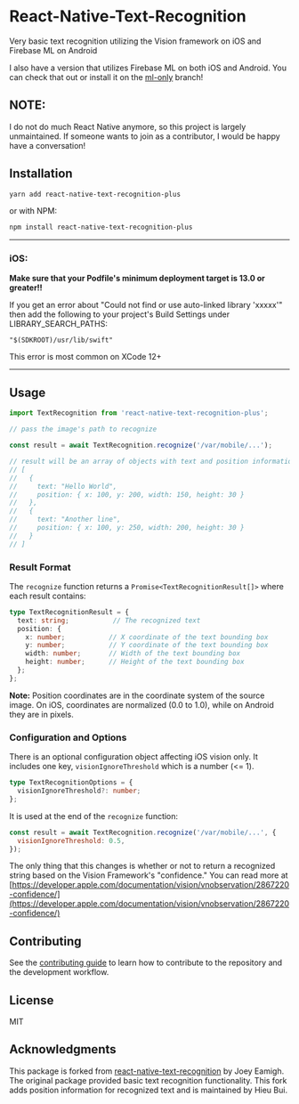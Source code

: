 # React-Native-Text-Recognition

Very basic text recognition utilizing the Vision framework on iOS and Firebase ML on Android

I also have a version that utilizes Firebase ML on both iOS and Android. You can check that out or install it on the [ml-only](https://github.com/JoeyEamigh/react-native-text-recognition/tree/ml-only) branch!

## NOTE:

I do not do much React Native anymore, so this project is largely unmaintained. If someone wants to join as a contributor, I would be happy have a conversation!

## Installation

```sh
yarn add react-native-text-recognition-plus
```

or with NPM:

```sh
npm install react-native-text-recognition-plus
```

<hr>

### iOS:

<b>Make sure that your Podfile's minimum deployment target is 13.0 or greater!!</b>

If you get an error about "Could not find or use auto-linked library 'xxxxx'" then add the following to your project's Build Settings under LIBRARY_SEARCH_PATHS:

```
"$(SDKROOT)/usr/lib/swift"
```

This error is most common on XCode 12+

<hr>

## Usage

```js
import TextRecognition from 'react-native-text-recognition-plus';

// pass the image's path to recognize

const result = await TextRecognition.recognize('/var/mobile/...');

// result will be an array of objects with text and position information:
// [
//   {
//     text: "Hello World",
//     position: { x: 100, y: 200, width: 150, height: 30 }
//   },
//   {
//     text: "Another line",
//     position: { x: 100, y: 250, width: 200, height: 30 }
//   }
// ]
```

### Result Format

The `recognize` function returns a `Promise<TextRecognitionResult[]>` where each result contains:

```ts
type TextRecognitionResult = {
  text: string;           // The recognized text
  position: {
    x: number;           // X coordinate of the text bounding box
    y: number;           // Y coordinate of the text bounding box  
    width: number;       // Width of the text bounding box
    height: number;      // Height of the text bounding box
  };
};
```

**Note:** Position coordinates are in the coordinate system of the source image. On iOS, coordinates are normalized (0.0 to 1.0), while on Android they are in pixels.

### Configuration and Options

There is an optional configuration object affecting iOS vision only. It includes one key, `visionIgnoreThreshold` which is a number (<= 1).

```ts
type TextRecognitionOptions = {
  visionIgnoreThreshold?: number;
};
```

It is used at the end of the `recognize` function:

```js
const result = await TextRecognition.recognize('/var/mobile/...', {
  visionIgnoreThreshold: 0.5,
});
```

The only thing that this changes is whether or not to return a recognized string based on the Vision Framework's "confidence." You can read more at [https://developer.apple.com/documentation/vision/vnobservation/2867220-confidence/](https://developer.apple.com/documentation/vision/vnobservation/2867220-confidence/)

## Contributing

See the [contributing guide](CONTRIBUTING.md) to learn how to contribute to the repository and the development workflow.

## License

MIT

## Acknowledgments

This package is forked from [react-native-text-recognition](https://github.com/JoeyEamigh/react-native-text-recognition) by Joey Eamigh. The original package provided basic text recognition functionality. This fork adds position information for recognized text and is maintained by Hieu Bui.
